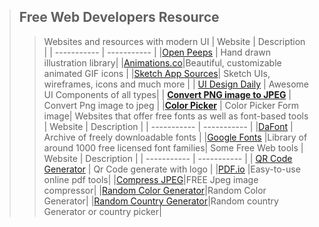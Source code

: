 > ## Free Web Developers Resource
> > Websites and resources with modern UI
| Website | Description |
| ----------- | ----------- |
|[Open Peeps](https://www.openpeeps.com/) | Hand drawn illustration library|
|[Animations.co](http://animaticons.co/)|Beautiful, customizable animated GIF icons |
|[Sketch App Sources](https://www.sketchappsources.com/)| Sketch UIs, wireframes, icons and much more |
| [UI Design Daily](https://uidesigndaily.com/) | Awesome UI Components of all types|
| [**Convert PNG image to JPEG**](https://imagecompresser.com/png-to-jpg) | Convert Png image to jpeg |
|[**Color Picker**](https://imagecompresser.com/image-color-picker) | Color Picker Form image| 
>> Websites that offer free fonts as well as font-based tools
| Website | Description |
| ----------- | ----------- |
|[DaFont](https://www.dafont.com/) | Archive of freely downloadable fonts |
|[Google Fonts](https://fonts.google.com/) |Library of around 1000 free licensed font families|
> > Some Free Web tools
| Website | Description |
| ----------- | ----------- |
| [QR Code Generator](https://imagecompresser.com/qr-code-generator) | Qr Code generate with logo |
|[PDF.io](https://pdf.io/) |Easy-to-use online pdf tools|
|[Compress JPEG](https://imagecompresser.com/compress-jpeg-to-exact-size)|FREE Jpeg image compressor|
|[Random Color Generator](https://imagecompresser.com/random-color-generator)|Random Color Generator| 
|[Random Country Generator](https://imagecompresser.com/random-country-generator)|Random country Generator or country picker|
